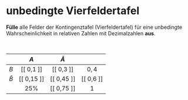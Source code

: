 <!--
version:  0.0.1

language: de

@style
input {
    text-align: center;
}
@end

formula: \carry   \textcolor{red}{\scriptsize #1}
formula: \digit   \rlap{\carry{#1}}\phantom{#2}#2
formula: \permil  \text{‰}

import: https://raw.githubusercontent.com/LiaTemplates/Tikz-Jax/main/README.md

script: https://cdn.jsdelivr.net/gh/LiaTemplates/Tikz-Jax@main/dist/index.js


tags: Kontingenztafel, Vierfeldertafel, unbedingte Wahrscheinlichkeit, sehr leicht, sehr niedrig, Angeben

comment: Fülle die Vierfeldertafel für eine unbedingte Wahrscheinlichkeit aus.

author: Martin Lommatzsch

-->




# unbedingte Vierfeldertafel

**Fülle** alle Felder der Kontingenztafel (Vierfeldertafel) für eine unbedingte Wahrscheinlichkeit in relativen Zahlen mit Dezimalzahlen **aus**.

<br>


<!-- data-type="none"
data-sortable="false" -->
|           |     $A$    | $\bar{A}$  |            |
| :-------: | :--------: | :-------:  | :--------: |
| $B$       | [[ 0,1  ]] | [[ 0,3  ]] | $0,4$      |
| $\bar{B}$ | [[ 0,15 ]] | [[ 0,45 ]] | [[ 0,6  ]] |
|           |   $25\%$   | [[ 0,75 ]] |      1     |
